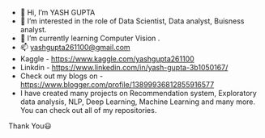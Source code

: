 - 👋 Hi, I’m YASH GUPTA
- 👀 I’m interested in the role of Data Scientist, Data analyst, Buisness analyst.
- 🌱 I’m currently learning Computer Vision .
- 📫 yashgupta261100@gmail.com
- Kaggle - https://www.kaggle.com/yashgupta261100
- Linkdin - https://www.linkedin.com/in/yash-gupta-3b1050167/
- Check out my blogs on - https://www.blogger.com/profile/13899936812855916577
- I have created many projects on Recommendation system, Exploratory data analysis, NLP, Deep Learning, Machine Learning and many more. You can check out all of my repositories.

Thank You😃
<!---
YASHGUPTA2611/YASHGUPTA2611 is a ✨ special ✨ repository because its `README.md` (this file) appears on your GitHub profile.
You can click the Preview link to take a look at your changes.
--->
